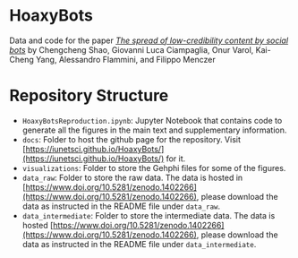 # HoaxyBots

Data and code for the paper [*The spread of low-credibility content by social bots*](https://arxiv.org/abs/1707.07592) by Chengcheng Shao, Giovanni Luca Ciampaglia, Onur Varol, Kai-Cheng Yang, Alessandro Flammini, and Filippo Menczer

# Repository Structure

- `HoaxyBotsReproduction.ipynb`: Jupyter Notebook that contains code to generate all the figures in the main text and supplementary information.
- `docs`: Folder to host the github page for the repository. Visit [https://iunetsci.github.io/HoaxyBots/](https://iunetsci.github.io/HoaxyBots/) for it.
- `visualizations`: Folder to store the Gehphi files for some of the figures.
- `data_raw`: Folder to store the raw data. The data is hosted in [https://www.doi.org/10.5281/zenodo.1402266](https://www.doi.org/10.5281/zenodo.1402266), please download the data as instructed in the README file under `data_raw`.
- `data_intermediate`: Folder to store the intermediate data. The data is hosted [https://www.doi.org/10.5281/zenodo.1402266](https://www.doi.org/10.5281/zenodo.1402266), please download the data as instructed in the README file under `data_intermediate`.
